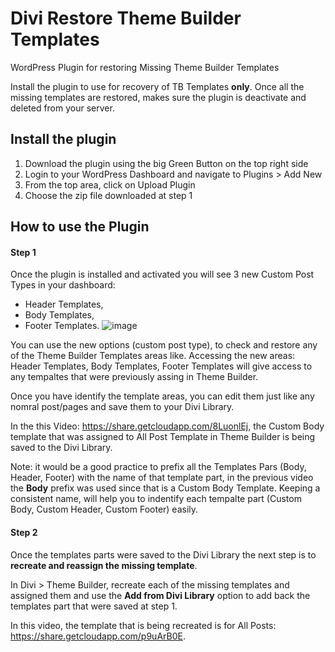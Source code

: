 # Divi Restore Theme Builder Templates
WordPress Plugin for restoring Missing Theme Builder Templates

Install the plugin to use for recovery of TB Templates **only**. Once all the missing templates are restored, makes sure the plugin is deactivate and deleted from your server.

## Install the plugin
1. Download the plugin using the big Green Button on the top right side
2. Login to your WordPress Dashboard and navigate to Plugins > Add New
3. From the top area, click on Upload Plugin
4. Choose the zip file downloaded at step 1 

## How to use the Plugin

#### Step 1

Once the plugin is installed and activated you will see 3 new Custom Post Types in your dashboard:
- Header Templates, 
- Body Templates, 
- Footer Templates.
![image](https://user-images.githubusercontent.com/1719735/119341471-78a60b80-bc9c-11eb-902c-7da1b9e373dd.png)

You can use the new options (custom post type), to check and restore any of the Theme Builder Templates areas like. Accessing the new areas: Header Templates, Body Templates, Footer Templates will give access to any tempaltes that were previously assing in Theme Builder. 

Once you have identify the template areas, you can edit them just like any nomral post/pages and save them to your Divi Library. 

In the this Video: https://share.getcloudapp.com/8LuonlEj, the Custom Body template that was assigned to All Post Template in Theme Builder is being saved to the Divi Library. 

Note: it would be a good practice to prefix all the Templates Pars (Body, Header, Footer) with the name of that template part, in the previous video the **Body** prefix was used since that is a Custom Body Template. Keeping a consistent name, will help you to indentify each tempalte part (Custom Body, Custom Header, Custom Footer) easily.

#### Step 2
Once the templates parts were saved to the Divi Library the next step is to **recreate and reassign the missing template**.

In Divi > Theme Builder, recreate each of the missing templates and assigned them and use the **Add from Divi Library** option to add back the templates part that were saved at step 1.

In this video, the template that is being recreated is for All Posts: https://share.getcloudapp.com/p9uArB0E.
